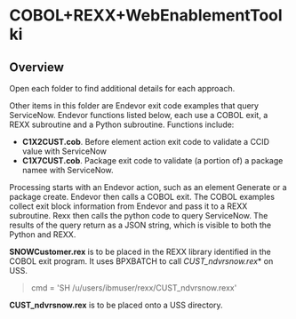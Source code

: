 # COBOL+REXX+WebEnablementToolki

## Overview


Open each folder to find additional details for each approach.

Other items in this folder are Endevor exit code examples that query ServiceNow. Endevor functions listed below, each use a COBOL exit, a REXX subroutine and a Python subroutine. Functions include:
- **C1X2CUST.cob**. Before element action exit code to validate a CCID value with ServiceNow 
- **C1X7CUST.cob**. Package exit code to validate (a portion of) a package namee with ServiceNow. 

Processing starts with an Endevor action, such as an element Generate or a package create. Endevor then calls a COBOL exit. The COBOL examples collect exit block information from Endevor and pass it to a REXX subroutine. Rexx then calls the python code to query ServiceNow. The results of the query return as a JSON string, which is visible to both the Python and REXX.


**SNOWCustomer.rex** is to be placed in the REXX library identified in the COBOL exit program. It uses BPXBATCH to call *CUST_ndvrsnow.rex** on USS.

> cmd  = 'SH /u/users/ibmuser/rexx/CUST_ndvrsnow.rexx'                            


**CUST_ndvrsnow.rex** is to be placed onto a USS directory.